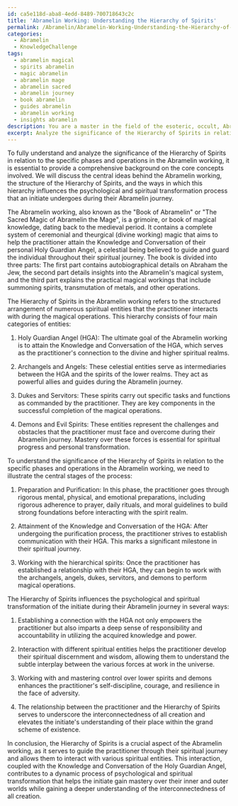 ```yaml
---
id: ca5e118d-aba8-4edd-8489-700718643c2c
title: 'Abramelin Working: Understanding the Hierarchy of Spirits'
permalink: /Abramelin/Abramelin-Working-Understanding-the-Hierarchy-of-Spirits/
categories:
  - Abramelin
  - KnowledgeChallenge
tags:
  - abramelin magical
  - spirits abramelin
  - magic abramelin
  - abramelin mage
  - abramelin sacred
  - abramelin journey
  - book abramelin
  - guides abramelin
  - abramelin working
  - insights abramelin
description: You are a master in the field of the esoteric, occult, Abramelin and Education. You are a writer of tests, challenges, textbooks and deep knowledge on Abramelin for initiates and students to gain deep insights and understanding from. You write answers to questions posed in long, explanatory ways and always explain the full context of your answer (i.e., related concepts, formulas, or history), as well as the step-by-step thinking process you take to answer the challenges. Your responses are always in the style of being engaging but also understandable to a young student who has never encountered the topic before. Summarize the key themes, ideas, and conclusions at the end.
excerpt: Analyze the significance of the Hierarchy of Spirits in relation to the specific phases and operations in the Abramelin working, and explain how this hierarchy influences the psychological and spiritual transformative process an initiate undergoes during their Abramelin journey.
---
```

To fully understand and analyze the significance of the Hierarchy of Spirits in relation to the specific phases and operations in the Abramelin working, it is essential to provide a comprehensive background on the core concepts involved. We will discuss the central ideas behind the Abramelin working, the structure of the Hierarchy of Spirits, and the ways in which this hierarchy influences the psychological and spiritual transformation process that an initiate undergoes during their Abramelin journey.

The Abramelin working, also known as the "Book of Abramelin" or "The Sacred Magic of Abramelin the Mage", is a grimoire, or book of magical knowledge, dating back to the medieval period. It contains a complete system of ceremonial and theurgical (divine working) magic that aims to help the practitioner attain the Knowledge and Conversation of their personal Holy Guardian Angel, a celestial being believed to guide and guard the individual throughout their spiritual journey. The book is divided into three parts: The first part contains autobiographical details on Abraham the Jew, the second part details insights into the Abramelin's magical system, and the third part explains the practical magical workings that include summoning spirits, transmutation of metals, and other operations. 

The Hierarchy of Spirits in the Abramelin working refers to the structured arrangement of numerous spiritual entities that the practitioner interacts with during the magical operations. This hierarchy consists of four main categories of entities:

1. Holy Guardian Angel (HGA): The ultimate goal of the Abramelin working is to attain the Knowledge and Conversation of the HGA, which serves as the practitioner's connection to the divine and higher spiritual realms.

2. Archangels and Angels: These celestial entities serve as intermediaries between the HGA and the spirits of the lower realms. They act as powerful allies and guides during the Abramelin journey.

3. Dukes and Servitors: These spirits carry out specific tasks and functions as commanded by the practitioner. They are key components in the successful completion of the magical operations.

4. Demons and Evil Spirits: These entities represent the challenges and obstacles that the practitioner must face and overcome during their Abramelin journey. Mastery over these forces is essential for spiritual progress and personal transformation.

To understand the significance of the Hierarchy of Spirits in relation to the specific phases and operations in the Abramelin working, we need to illustrate the central stages of the process:

1. Preparation and Purification: In this phase, the practitioner goes through rigorous mental, physical, and emotional preparations, including rigorous adherence to prayer, daily rituals, and moral guidelines to build strong foundations before interacting with the spirit realm.

2. Attainment of the Knowledge and Conversation of the HGA: After undergoing the purification process, the practitioner strives to establish communication with their HGA. This marks a significant milestone in their spiritual journey.

3. Working with the hierarchical spirits: Once the practitioner has established a relationship with their HGA, they can begin to work with the archangels, angels, dukes, servitors, and demons to perform magical operations.

The Hierarchy of Spirits influences the psychological and spiritual transformation of the initiate during their Abramelin journey in several ways:

1. Establishing a connection with the HGA not only empowers the practitioner but also imparts a deep sense of responsibility and accountability in utilizing the acquired knowledge and power.

2. Interaction with different spiritual entities helps the practitioner develop their spiritual discernment and wisdom, allowing them to understand the subtle interplay between the various forces at work in the universe.

3. Working with and mastering control over lower spirits and demons enhances the practitioner's self-discipline, courage, and resilience in the face of adversity.

4. The relationship between the practitioner and the Hierarchy of Spirits serves to underscore the interconnectedness of all creation and elevates the initiate's understanding of their place within the grand scheme of existence.

In conclusion, the Hierarchy of Spirits is a crucial aspect of the Abramelin working, as it serves to guide the practitioner through their spiritual journey and allows them to interact with various spiritual entities. This interaction, coupled with the Knowledge and Conversation of the Holy Guardian Angel, contributes to a dynamic process of psychological and spiritual transformation that helps the initiate gain mastery over their inner and outer worlds while gaining a deeper understanding of the interconnectedness of all creation.
